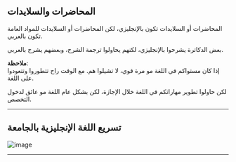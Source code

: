 ## المحاضرات والسلايدات

المحاضرات أو السلايدات تكون بالإنجليزي، لكن المحاضرات أو السلايدات للمواد العامة تكون بالعربي.

بعض الدكاترة يشرحوا بالإنجليزي، لكنهم يحاولوا ترجمة الشرح، وبعضهم يشرح بالعربي.

**ملاحظة**:  
إذا كان مستواكم في اللغة مو مرة قوي، لا تشيلوا هم. مع الوقت راح تتطوروا وتتعودوا على اللغة.

لكن حاولوا تطوير مهاراتكم في اللغة خلال الإجازة، لكن بشكل عام اللغة مو عائق لدخول التخصص.

---

## تسريع اللغة الإنجليزية بالجامعة
![image](https://github.com/user-attachments/assets/37aeedfb-5950-4f45-90d4-be25515aebf5)


---
